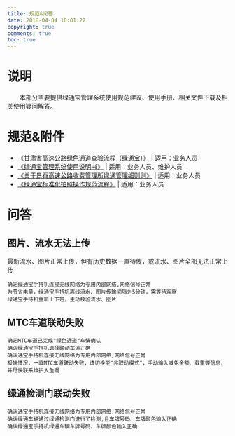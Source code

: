 ```yaml
---
title: 规范&问答
date: 2018-04-04 10:01:22
copyright: true
comments: true
toc: true
---
```


# 说明
&emsp;&emsp;本部分主要提供绿通宝管理系统使用规范建议、使用手册、相关文件下载及相关使用疑问解答。

# 规范&附件 
* <a href="/design/docs/甘肃省高速公路绿色通道查验流程（绿通宝）.doc">《甘肃省高速公路绿色通道查验流程（绿通宝）》</a> | 适用：业务人员
* <a href="/design/docs/绿通宝管理系统使用说明书.doc">《绿通宝管理系统使用说明书》</a> | 适用：业务人员、维护人员
* <a href="/design/docs/关于景泰高速公路收费管理所绿通管理细则则.doc">《关于景泰高速公路收费管理所绿通管理细则则》</a> | 适用：业务人员
* <a href="/design/docs/绿通宝标准化拍照操作规范流程.doc">《绿通宝标准化拍照操作规范流程》</a> | 适用：业务人员 

# 问答
## 图片、流水无法上传
最新流水、图片正常上传，但有历史数据一直待传，或流水、图片全部无法正常上传
~~~
确定绿通宝手持机连接无线网络为专用内部网络,网络信号正常
为节省电量，绿通宝手持机离线流水、图片传输间隔为5分钟，需等待观察
绿通宝手持机重新上下班，主动校验流水、图片
~~~

## MTC车道联动失败
~~~
确定MTC车道已完成"绿色通道"车情确认
确认绿通宝手持机选择联动车道正确
确认通宝手持机连接无线网络为专用内部网络,网络信号正常
极端情况，一直MTC车道联动失败，请切换至"非联动模式"，手动输入减免金额、载重等信息，并尽快联系维护人鱼啊
~~~

## 绿通检测门联动失败
~~~
确认通宝手持机连接无线网络为专用内部网络,网络信号正常
确认绿通车辆通过绿通检测门进行了检测,且车牌号码、车牌颜色输入正确
确认绿通宝手持机绿通车辆车牌号码、车牌颜色输入正确
~~~